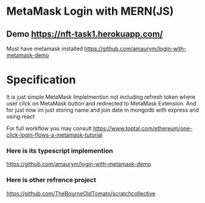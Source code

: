 # MetaMask Login with MERN(JS)
## Demo https://nft-task1.herokuapp.com/
Must have metamask installed https://github.com/amaurym/login-with-metamask-demo

# Specification
It is just simple MetaMask Implelmention not including refresh token where user click on MetaMask button and redirected to MetaMask Extension.
And for just now im just storing name and join date in mongodb with express and using react

For full workflow you may consult https://www.toptal.com/ethereum/one-click-login-flows-a-metamask-tutorial
### Here is its typescript implemention
https://github.com/amaurym/login-with-metamask-demo

### Here is other refrence project 
https://github.com/TheBourneOldTomato/scratchcollective

